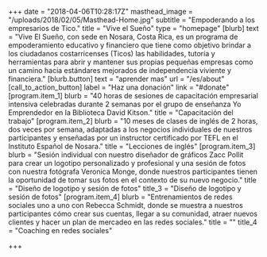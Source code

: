 +++
date = "2018-04-06T10:28:17Z"
masthead_image = "/uploads/2018/02/05/Masthead-Home.jpg"
subtitle = "Empoderando a los empresarios de Tico."
title = "Vive el Sueño"
type = "homepage"
[blurb]
text = "Vive El Sueño, con sede en Nosara, Costa Rica, es un programa de empoderamiento educativo y financiero que tiene como objetivo brindar a los ciudadanos costarricenses (Ticos) las habilidades, tutoría y herramientas para abrir y mantener sus propias pequeñas empresas como un camino hacia estándares mejorados de independencia viviente y financiera."
[blurb.button]
text = "aprender mas"
url = "/es/about"
[call_to_action_button]
label = "Haz una donación"
link = "#donate"
[program.item_1]
blurb = "40 horas de sesiones de capacitación empresarial intensiva celebradas durante 2 semanas por el grupo de enseñanza Yo Emprendedor en la Biblioteca David Kitson."
title = "Capacitación del trabajo"
[program.item_2]
blurb = "10 meses de clases de inglés de 2 horas, dos veces por semana, adaptadas a los negocios individuales de nuestros participantes y enseñadas por un instructor certificado por TEFL en el Instituto Español de Nosara."
title = "Lecciones de inglés"
[program.item_3]
blurb = "Sesión individual con nuestro diseñador de gráficos Zacc Pollit para crear un logotipo personalizado y profesional y una sesión de fotos con nuestra fotógrafa Veronica Monge, donde nuestros participantes tienen la oportunidad de tomar sus fotos en el contexto de su nuevo negocio."
title = "Diseño de logotipo y sesión de fotos"
title_3 = "Diseño de logotipo y sesión de fotos"
[program.item_4]
blurb = "Entrenamientos de redes sociales uno a uno con Rebecca Schmidt, donde se muestra a nuestros participantes cómo crear sus cuentas, llegar a su comunidad, atraer nuevos clientes y hacer un plan de mercadeo en las redes sociales."
title = ""
title_4 = "Coaching en redes sociales"

+++

